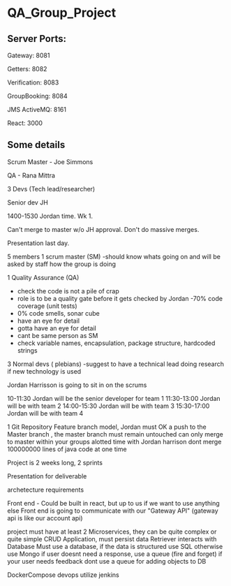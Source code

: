 # QA_Group_Project

Server Ports:
---------------------

Gateway: 8081

Getters: 8082

Verification: 8083

GroupBooking: 8084

JMS ActiveMQ: 8161

React: 3000

Some details
----------------------

Scrum Master - Joe Simmons

QA - Rana Mittra

3 Devs (Tech lead/researcher)

Senior dev JH

1400-1530 Jordan time. Wk 1.

Can't merge to master w/o JH approval.
Don't do massive merges.

Presentation last day.

5 members
1 scrum master (SM)
-should know whats going on and will be asked by staff how the group is doing

1 Quality Assurance (QA)
- check the code is not a pile of crap
- role is to be a quality gate before it gets checked by Jordan
-70% code coverage (unit tests)
- 0% code smells, sonar cube
- have an eye for detail
- gotta have an eye for detail
- cant be same person as SM
- check variable names, encapsulation, package structure, hardcoded strings

3 Normal devs ( plebians)
-suggest to have a technical lead doing research if new technology is used



Jordan Harrisson is going to sit in on the scrums


10-11:30 Jordan will be the senior developer for team 1
11:30-13:00 Jordan will be with team 2 
14:00-15:30 Jordan will be with team 3
15:30-17:00 Jordan will be with team 4


1 Git Repository
Feature branch model, 
Jordan must OK a push to the Master branch , the master branch must remain untouched
can only merge to master within your groups alotted time with Jordan harrison 
dont merge 100000000 lines of java code at one time



Project is 2 weeks long, 2 sprints

Presentation for deliverable


archetecture requirements

Front end - Could be built in react, but up to us if we want to use anything else
Front end is going to communicate with our "Gateway API" (gateway api is like our account api)

project must have at least 2 Microservices, they can be quite complex or quite simple
CRUD Application, must persist data 
Retriever interacts with Database
Must use a database, if the data is structured use SQL otherwise use Mongo
if user doesnt need a response, use a queue (fire and forget) if your user needs feedback dont use a queue for adding objects to DB

DockerCompose devops
utilize jenkins
